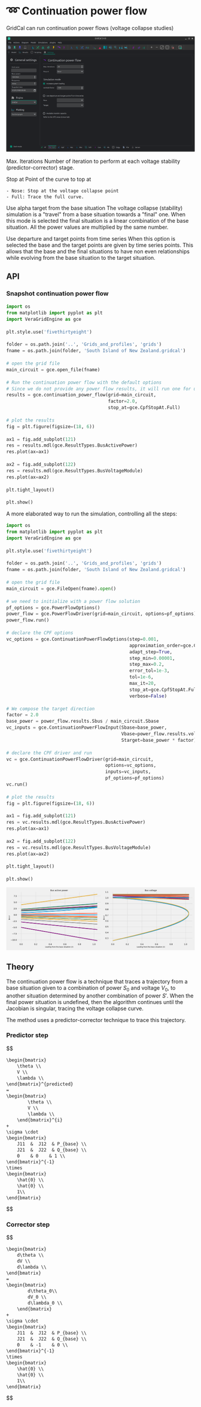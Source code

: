 # ➿ Continuation power flow


GridCal can run continuation power flows (voltage collapse studies) 

![](figures/settings-cpf.png)

Max. Iterations
    Number of iteration to perform at each voltage stability (predictor-corrector) stage.

Stop at
    Point of the curve to top at

    - Nose: Stop at the voltage collapse point
    - Full: Trace the full curve.

Use alpha target from the base situation
    The voltage collapse (stability) simulation is a "travel" from a base situation towards a "final" one.
    When this mode is selected the final situation is a linear combination of the base situation. All the
    power values are multiplied by the same number.

Use departure and target points from time series
    When this option is selected the base and the target points are given by time series points.
    This allows that the base and the final situations to have non even relationships while evolving
    from the base situation to the target situation.

## API

### Snapshot continuation power flow

```python
import os
from matplotlib import pyplot as plt
import VeraGridEngine as gce

plt.style.use('fivethirtyeight')

folder = os.path.join('..', 'Grids_and_profiles', 'grids')
fname = os.path.join(folder, 'South Island of New Zealand.gridcal')

# open the grid file
main_circuit = gce.open_file(fname)

# Run the continuation power flow with the default options
# Since we do not provide any power flow results, it will run one for us
results = gce.continuation_power_flow(grid=main_circuit,
                                      factor=2.0,
                                      stop_at=gce.CpfStopAt.Full)

# plot the results
fig = plt.figure(figsize=(18, 6))

ax1 = fig.add_subplot(121)
res = results.mdl(gce.ResultTypes.BusActivePower)
res.plot(ax=ax1)

ax2 = fig.add_subplot(122)
res = results.mdl(gce.ResultTypes.BusVoltageModule)
res.plot(ax=ax2)

plt.tight_layout()

plt.show()
```

A more elaborated way to run the simulation, controlling all the steps:

```python
import os
from matplotlib import pyplot as plt
import VeraGridEngine as gce

plt.style.use('fivethirtyeight')

folder = os.path.join('..', 'Grids_and_profiles', 'grids')
fname = os.path.join(folder, 'South Island of New Zealand.gridcal')

# open the grid file
main_circuit = gce.FileOpen(fname).open()

# we need to initialize with a power flow solution
pf_options = gce.PowerFlowOptions()
power_flow = gce.PowerFlowDriver(grid=main_circuit, options=pf_options)
power_flow.run()

# declare the CPF options
vc_options = gce.ContinuationPowerFlowOptions(step=0.001,
                                              approximation_order=gce.CpfParametrization.ArcLength,
                                              adapt_step=True,
                                              step_min=0.00001,
                                              step_max=0.2,
                                              error_tol=1e-3,
                                              tol=1e-6,
                                              max_it=20,
                                              stop_at=gce.CpfStopAt.Full,
                                              verbose=False)

# We compose the target direction
factor = 2.0
base_power = power_flow.results.Sbus / main_circuit.Sbase
vc_inputs = gce.ContinuationPowerFlowInput(Sbase=base_power,
                                           Vbase=power_flow.results.voltage,
                                           Starget=base_power * factor)

# declare the CPF driver and run
vc = gce.ContinuationPowerFlowDriver(grid=main_circuit,
                                     options=vc_options,
                                     inputs=vc_inputs,
                                     pf_options=pf_options)
vc.run()

# plot the results
fig = plt.figure(figsize=(18, 6))

ax1 = fig.add_subplot(121)
res = vc.results.mdl(gce.ResultTypes.BusActivePower)
res.plot(ax=ax1)

ax2 = fig.add_subplot(122)
res = vc.results.mdl(gce.ResultTypes.BusVoltageModule)
res.plot(ax=ax2)

plt.tight_layout()

plt.show()
```

![cpf_south_island_new_zealand.png](figures/cpf_south_island_new_zealand.png)


## Theory

The continuation power flow is a technique that traces a trajectory from a 
base situation given to a combination of power $S_0$ and voltage $V_0$, 
to another situation determined by another combination of power $S'$. 
When the final power situation is undefined, then the algorithm continues 
until the Jacobian is singular, tracing the voltage collapse curve.

The method uses a predictor-corrector technique to trace this trajectory.

### Predictor step

$$

    \begin{bmatrix}
        \theta \\
        V \\
        \lambda \\
    \end{bmatrix}^{predicted}
    =
    \begin{bmatrix}
            \theta \\
            V \\
            \lambda \\
        \end{bmatrix}^{i}
    +
    \sigma \cdot
    \begin{bmatrix}
        J11  &  J12  & P_{base} \\
        J21  &  J22  & Q_{base} \\
        0    & 0    & 1 \\
    \end{bmatrix}^{-1}
    \times
    \begin{bmatrix}
        \hat{0} \\
        \hat{0} \\
        1\\
    \end{bmatrix}
$$

### Corrector step

$$

    \begin{bmatrix}
        d\theta \\
        dV \\
        d\lambda \\
    \end{bmatrix}
    =
    \begin{bmatrix}
            d\theta_0\\
            dV_0 \\
            d\lambda_0 \\
        \end{bmatrix}
    +
    \sigma \cdot
    \begin{bmatrix}
        J11  &  J12  & P_{base} \\
        J21  &  J22  & Q_{base} \\
        0    & -1    & 0 \\
    \end{bmatrix}^{-1}
    \times
    \begin{bmatrix}
        \hat{0} \\
        \hat{0} \\
        1\\
    \end{bmatrix}

$$
